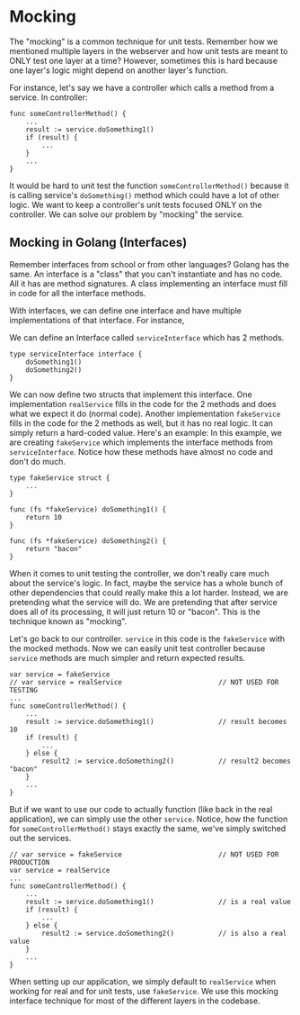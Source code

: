 # Mocking

The "mocking" is a common technique for unit tests. Remember how we mentioned multiple layers in the webserver and how unit tests are meant to ONLY test one layer at a time?
However, sometimes this is hard because one layer's logic might depend on another layer's function.

For instance, let's say we have a controller which calls a method from a service.
In controller:
```
func someControllerMethod() {
    ...
    result := service.doSomething1()
    if (result) {
        ...
    }
    ...
}
```

It would be hard to unit test the function `someControllerMethod()` because it is calling service's `doSomething()` method which could have a lot of other logic. We want to keep a controller's unit tests focused ONLY on the controller. We can solve our problem by "mocking" the service.

## Mocking in Golang (Interfaces)
Remember interfaces from school or from other languages? Golang has the same.
An interface is a "class" that you can't instantiate and has no code. All it has are method signatures.
A class implementing an interface must fill in code for all the interface methods.

With interfaces, we can define one interface and have multiple implementations of that interface. For instance,

We can define an Interface called `serviceInterface` which has 2 methods.
```
type serviceInterface interface {
    doSomething1()
    doSomething2()
}
```

We can now define two structs that implement this interface. One implementation `realService` fills in the code for the 2 methods and does what we expect it do (normal code). Another implementation `fakeService` fills in the code for the 2 methods as well, but it has no real logic. It can simply return a hard-coded value.
Here's an example: In this example, we are creating `fakeService` which implements the interface methods from `serviceInterface`. Notice how these methods have almost no code and don't do much.
```
type fakeService struct {
    ...    
}

func (fs *fakeService) doSomething1() {
    return 10
}

func (fs *fakeService) doSomething2() {
    return "bacon"
}
```

When it comes to unit testing the controller, we don't really care much about the service's logic. In fact, maybe the service has a whole bunch of other dependencies that could really make this a lot harder. Instead, we are pretending what the service will do. We are pretending that after service does all of its processing, it will just return 10 or "bacon". This is the technique known as "mocking".

Let's go back to our controller. `service` in this code is the `fakeService` with the mocked methods. Now we can easily unit test controller because `service` methods are much simpler and return expected results.
```
var service = fakeService
// var service = realService                        // NOT USED FOR TESTING
...
func someControllerMethod() {
    ...
    result := service.doSomething1()                // result becomes 10
    if (result) {
        ...
    } else {
        result2 := service.doSomething2()           // result2 becomes "bacon"
    }
    ...
}
```

But if we want to use our code to actually function (like back in the real application), we can simply use the other `service`. Notice, how the function for `someControllerMethod()` stays exactly the same, we've simply switched out the services.
```
// var service = fakeService                        // NOT USED FOR PRODUCTION
var service = realService
...
func someControllerMethod() {
    ...
    result := service.doSomething1()                // is a real value
    if (result) {
        ...
    } else {
        result2 := service.doSomething2()           // is also a real value
    }
    ...
}
```

When setting up our application, we simply default to `realService` when working for real and for unit tests, use `fakeService`. We use this mocking interface technique for most of the different layers in the codebase.
